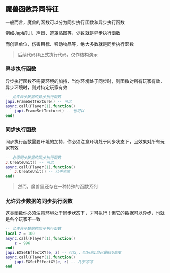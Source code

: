 ## 魔兽函数异同特征

一般而言，魔兽的函数可以分为同步执行函数和异步执行函数

例如Japi的UI、声音、遮罩贴图等，少数就是异步执行函数

而创建单位，伤害目标、移动物品等，绝大多数就是同步执行函数

> 后续代码非正式执行代码，仅作结构演示

### 异步执行函数

异步执行函数不需要环境的加持，当你环境处于同步时，则函数对所有玩家有效，异步环境时，则对特定玩家有效

```lua
-- 允许异步数据的异步执行函数
japi.FrameSetTexture() -- 可以
async.call(Player(1),function()
    japi.FrameSetTexture() -- 也可以
end)
```

### 同步执行函数

同步执行函数需要环境的加持，你必须注意环境处于同步状态下，且效果对所有玩家有效

```lua
-- 必须同步数据的同步执行函数
J.CreateUnit() -- 可以
async.call(Player(1),function()
    J.CreateUnit() -- 几乎凉凉
end)
```

> 然而，魔兽里还存在一种特殊的函数系列

### 允许异步数据的同步执行函数

这类函数你必须注意环境处于同步状态下，才可执行！但它的数据可以异步，也就是各个玩家不一致

```lua
-- 允许异步数据的同步执行函数
local z = 100
async.call(Player(1),function()
    z = 996
end)
japi.EXSetEffectXY(e, z) -- 可以,，但玩家1自己是996高度
async.call(Player(1),function()
    japi.EXSetEffectXY(e, z) -- 几乎凉凉
end
```
